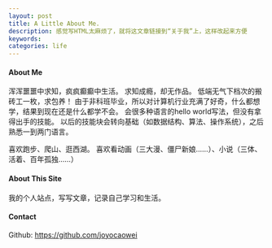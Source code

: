 ```yaml
---
layout: post
title: A Little About Me.
description: 感觉写HTML太麻烦了，就将这文章链接到“关于我”上，这样改起来方便
keywords: 
categories: life
---
```


#### About Me

浑浑噩噩中求知，疯疯癫癫中生活。
求知成瘾，却无作品。
低端无气下档次的搬砖工一枚，求包养！
由于非科班毕业，所以对计算机行业充满了好奇，什么都想学，结果到现在还是什么都学不会。
会很多种语言的hello world写法，但没有拿得出手的技能。
以后的技能块会转向基础（如数据结构、算法、操作系统），之后熟悉一到两门语言。

喜欢跑步、爬山、逛西湖。
喜欢看动画（三大漫、僵尸新娘……）、小说（三体、活着、百年孤独……）

#### About This Site

我的个人站点，写写文章，记录自己学习和生活。


#### Contact

Github: https://github.com/joyocaowei
